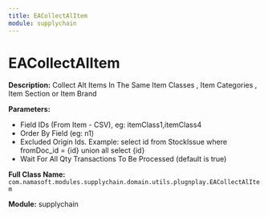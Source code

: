 ```yaml
---
title: EACollectAlItem
module: supplychain
---
```


# EACollectAlItem

**Description:** Collect Alt Items In The Same Item Classes , Item Categories , Item Section or Item Brand

**Parameters:**
- Field IDs (From Item - CSV), eg: itemClass1,itemClass4
- Order By Field (eg: n1)
- Excluded Origin Ids. Example: select id from StockIssue where fromDoc_id = {id} union all select {id}
- Wait For All Qty Transactions To Be Processed (default is true)

**Full Class Name:** `com.namasoft.modules.supplychain.domain.utils.plugnplay.EACollectAlItem`

**Module:** supplychain

